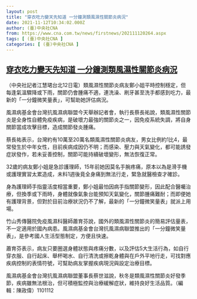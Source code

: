 ```yaml
---
layout: post
title: "穿衣吃力變天先知道 一分鐘測類風濕性關節炎病況"
date: 2021-11-12T10:34:02.000Z
author: (臺)中央社CNA
from: https://www.cna.com.tw/news/firstnews/202111120264.aspx
tags: [ (臺)中央社CNA ]
categories: [ (臺)中央社CNA ]
---
```

<!--1636713242000-->
[穿衣吃力變天先知道 一分鐘測類風濕性關節炎病況](https://www.cna.com.tw/news/firstnews/202111120264.aspx)
------

<div>
<div></div><div><p>（中央社記者江慧珺台北12日電）類風濕性關節炎病友鄭小姐平時控制穩定，但每逢氣溫驟降或下雨，關節仍會腫痛不適，連洗澡、刷牙甚至洗手都感到吃力，最新的「一分鐘微笑量表」，可幫助她評估病況。</p><p>風濕病基金會台灣抗風濕病聯盟今天舉辦記者會，執行長蔡長祐說，類風濕性關節炎是全身性自體免疫疾病，是破壞力最強的關節炎之一，因免疫系統失調，將自身關節當成攻擊目標，造成關節發炎腫痛。</p><p>蔡長祐表示，台灣約有10萬至20萬名類風濕性關節炎病友，男女比例約1比4，最常發生於中年女性，目前疾病成因仍不明；而感染、壓力與天氣變化，都可能誘發症狀發作，若未妥善控制，關節可能持續破壞變形，無法恢復正常。</p><p>32歲的病友鄭小姐是急診護理師，15年前她因莫名手腕疼痛，原本以為是滑手機或護理實習太累造成，未料1週後竟全身痛到無法行走，緊急就醫檢查才確診。</p><p>身為護理師手指靈活度相當重要，鄭小姐最怕因病手指關節變形，因此配合醫囑治療，但換季或下雨時，身體就像氣象台能預知天氣變化，關節腫痛難耐；而即便她有護理背景，但對於目前治療狀況仍不了解，最新的「一分鐘微笑量表」就派上用場。</p><p>竹山秀傳醫院免疫風濕科醫師蕭育芬說，國外的類風濕性關節炎的簡易評估量表，不一定適用於國內病患。風濕病基金會台灣抗風濕病聯盟推出的「一分鐘微笑量表」，是參考國人生活型態制定，方便且快速。</p><p>蕭育芬表示，病友只要圈選身體狀態與疼痛分數，以及評估5大生活行為，如自行穿衣服、自行起床、舉杯喝水、自行清洗或擦乾身體與在戶外平地行走，可找對應疾病控制的表情符號，可幫助病友掌握疾病現況與設定治療目標。</p><p>風濕病基金會台灣抗風濕病聯盟董事長蔡世滋說，秋冬是類風濕性關節炎好發季節，疾病雖無法根治，但可積極監控與治療緩解症狀，維持良好生活品質。（編輯：陳政偉）1101112</p></div>
</div>
